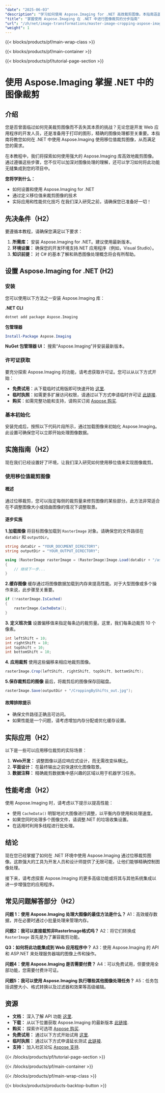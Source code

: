 ```yaml
---
"date": "2025-06-03"
"description": "学习如何使用 Aspose.Imaging for .NET 高效裁剪图像。本指南涵盖设置、技巧和实际应用。"
"title": "掌握使用 Aspose.Imaging 在 .NET 中进行图像裁剪的分步指南"
"url": "/zh/net/image-transformations/master-image-cropping-aspose-imaging-dotnet/"
"weight": 1
---
```


{{< blocks/products/pf/main-wrap-class >}}

{{< blocks/products/pf/main-container >}}

{{< blocks/products/pf/tutorial-page-section >}}
# 使用 Aspose.Imaging 掌握 .NET 中的图像裁剪

## 介绍
您是否曾面临过如何完美裁剪图像而不丢失其本质的挑战？无论您是开发 Web 应用程序的开发人员，还是准备用于打印的图形，精确的图像处理都至关重要。本指南将教您如何在 .NET 中使用 Aspose.Imaging 使用移位值裁剪图像，从而满足您的需求。

在本教程中，我们将探索如何使用强大的 Aspose.Imaging 库高效地裁剪图像。通过遵循这些步骤，您不仅可以加深对图像处理的理解，还可以学习如何将此功能无缝集成到您的项目中。

**您将学到什么：**
- 如何设置和使用 Aspose.Imaging for .NET
- 通过定义移位值来裁剪图像的技术
- 实际应用和性能优化技巧
在我们深入研究之前，请确保您已准备好一切！

## 先决条件（H2）
要遵循本教程，请确保您满足以下要求：

1. **所需库：** 安装 Aspose.Imaging for .NET。建议使用最新版本。
2. **环境设置：** 确保您的开发环境支持.NET 应用程序（例如，Visual Studio）。
3. **知识前提：** 对 C# 的基本了解和熟悉图像处理概念将会有所帮助。

## 设置 Aspose.Imaging for .NET (H2)

### 安装
您可以使用以下方法之一安装 Aspose.Imaging 库：

**.NET CLI**
```bash
dotnet add package Aspose.Imaging
```

**包管理器**
```powershell
Install-Package Aspose.Imaging
```

**NuGet 包管理器 UI：** 搜索“Aspose.Imaging”并安装最新版本。

### 许可证获取
要充分探索 Aspose.Imaging 的功能，请考虑获取许可证。您可以从以下方式开始：
- **免费试用**：从下载临时试用版即可快速开始 [这里](https://releases。aspose.com/imaging/net/).
- **临时执照**：如需更多扩展访问权限，请通过以下方式申请临时许可证 [此链接](https://purchase。aspose.com/temporary-license/).
- **购买**：如需完整功能和支持，请购买订阅 [Aspose 购买](https://purchase。aspose.com/buy).

### 基本初始化
安装完成后，按照以下代码片段所示，通过加载图像来初始化 Aspose.Imaging。此设置可确保您可以立即开始处理图像数据。

## 实施指南（H2）
现在我们已经设置好了环境，让我们深入研究如何使用移位值来实现图像裁剪。

### 使用移位值裁剪图像
#### 概述
通过位移裁剪，您可以指定每侧的裁剪量来修剪图像的某些部分。此方法非常适合在不调整图像大小或扭曲图像的情况下调整取景。

#### 逐步实施
**1.加载图像**
将目标图像加载到 `RasterImage` 对象。请确保您的文件路径在 `dataDir` 和 `outputDir`。

```csharp
string dataDir = "YOUR_DOCUMENT_DIRECTORY";
string outputDir = "YOUR_OUTPUT_DIRECTORY";

using (RasterImage rasterImage = (RasterImage)Image.Load(dataDir + "/aspose-logo.jpg"))
{
    // 继续下一步...
}
```
**2.缓存图像**
缓存通过将图像数据加载到内存来提高性能。对于大型图像或多个操作来说，此步骤至关重要。

```csharp
if (!rasterImage.IsCached)
{
    rasterImage.CacheData();
}
```
**3. 定义班次值**
设置偏移值来指定每条边的裁剪量。这里，我们每条边裁剪 10 个像素。

```csharp
int leftShift = 10;
int rightShift = 10;
int topShift = 10;
int bottomShift = 10;
```
**4. 应用裁剪**
使用这些偏移来相应地裁剪图像。

```csharp
rasterImage.Crop(leftShift, rightShift, topShift, bottomShift);
```
**5.保存裁剪后的图像**
最后，将裁剪后的图像保存回磁盘。

```csharp
rasterImage.Save(outputDir + "/CroppingByShifts_out.jpg");
```
#### 故障排除提示
- 确保文件路径正确且可访问。
- 如果性能是一个问题，请考虑增加内存分配或优化缓存设置。

## 实际应用（H2）
以下是一些可以应用移位裁剪的实际场景：
1. **Web开发：** 调整图像以适应响应式设计，而无需改变纵横比。
2. **平面设计：** 在最终输出之前快速优化图像取景。
3. **数据注释：** 精确裁剪数据集中感兴趣的区域以用于机器学习任务。

## 性能考虑（H2）
使用 Aspose.Imaging 时，请考虑以下提示以提高性能：
- 使用 `CacheData()` 明智地对大图像进行调整，以平衡内存使用和处理速度。
- 如果您同时处理多个图像文件，请调整.NET 的垃圾收集设置。
- 在适用时利用多线程进行批处理。

## 结论
现在您已经掌握了如何在 .NET 环境中使用 Aspose.Imaging 通过位移裁剪图像。这款强大的工具为开发人员和设计师提供了无限可能，让他们能够精确控制图像处理。

接下来，请考虑探索 Aspose.Imaging 的更多高级功能或将其与其他系统集成以进一步增强您的应用程序。

## 常见问题解答部分（H2）
**问题 1：使用 Aspose.Imaging 处理大图像的最佳方法是什么？**
A1：高效缓存数据，并在必要时通过小批量处理来管理内存。

**问题2：我可以直接裁剪非RasterImage格式吗？**
A2：将它们转换成 `RasterImage` 首先是为了兼容裁剪功能。

**Q3：如何将此功能集成到 Web 应用程序中？**
A3：使用 Aspose.Imaging 的 API 和 ASP.NET 来处理服务器端的图像上传和操作。

**问题4：使用 Aspose.Imaging 是否需要付费？**
A4：可以免费试用，但要使用全部功能，您需要付费许可证。

**问题5：我可以使用 Aspose.Imaging 执行哪些其他图像处理任务？**
A5：任务包括调整大小、格式转换以及过滤器和效果等高级编辑。

## 资源
- **文档：** 深入了解 API 功能 [这里](https://reference。aspose.com/imaging/net/).
- **下载：** 从以下位置获取 Aspose.Imaging 的最新版本 [此链接](https://releases。aspose.com/imaging/net/).
- **购买：** 探索许可选项 [Aspose 购买](https://purchase。aspose.com/buy).
- **免费试用：** 通过以下方式开始试用 [这里](https://releases。aspose.com/imaging/net/).
- **临时执照：** 通过以下方式申请延长测试 [此链接](https://purchase。aspose.com/temporary-license/).
- **支持：** 加入社区论坛 [Aspose 支持](https://forum。aspose.com/c/imaging/10).

{{< /blocks/products/pf/tutorial-page-section >}}

{{< /blocks/products/pf/main-container >}}

{{< /blocks/products/pf/main-wrap-class >}}

{{< blocks/products/products-backtop-button >}}
